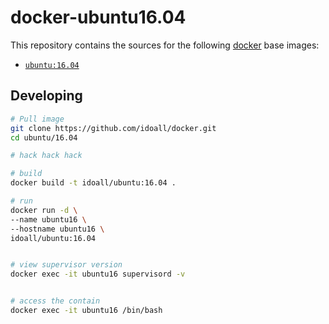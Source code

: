 # docker-ubuntu16.04


This repository contains the sources for the following [docker](https://docker.io) base images:
- [`ubuntu:16.04`](https://hub.docker.com/r/library/ubuntu/)


## Developing

```bash
# Pull image
git clone https://github.com/idoall/docker.git
cd ubuntu/16.04

# hack hack hack

# build
docker build -t idoall/ubuntu:16.04 .

# run
docker run -d \
--name ubuntu16 \
--hostname ubuntu16 \
idoall/ubuntu:16.04


# view supervisor version
docker exec -it ubuntu16 supervisord -v


# access the contain
docker exec -it ubuntu16 /bin/bash

```